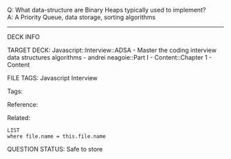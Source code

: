 Q: What data-structure are Binary Heaps typically used to implement?  
A: A Priority Queue, data storage, sorting algorithms
<!--ID: 1690376046327-->

---

DECK INFO

TARGET DECK: Javascript::Interview::ADSA - Master the coding interview data structures algorithms - andrei neagoie::Part I - Content::Chapter 1 - Content

FILE TAGS: Javascript Interview

Tags:

Reference:

Related:

```dataview
LIST
where file.name = this.file.name
```

QUESTION STATUS: Safe to store